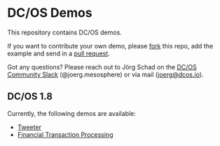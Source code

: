 # DC/OS Demos

This repository contains DC/OS demos.

If you want to contribute your own demo, please [fork](https://help.github.com/articles/fork-a-repo/) this repo, add the example and send in a [pull request](https://help.github.com/articles/about-pull-requests/).

Got any questions? Please reach out to Jörg Schad on the [DC/OS Community Slack](http://chat.dcos.io) (@joerg.mesosphere) or via mail ([joerg@dcos.io](mailto:joerg@dcos.io)).

## DC/OS 1.8

Currently, the following demos are available:

- [Tweeter](1.8/tweeter/)
- [Financial Transaction Processing](1.8/fintrans#fast-data-financial-transaction-processing)
